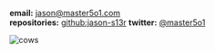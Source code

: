 **email:** jason@master5o1.com  
**repositories:** [github:jason-s13r](https://github.com/jason-s13r)
**twitter:** [@master5o1](https://twitter.com/master5o1)  


![cows](/images/cows.jpg)
